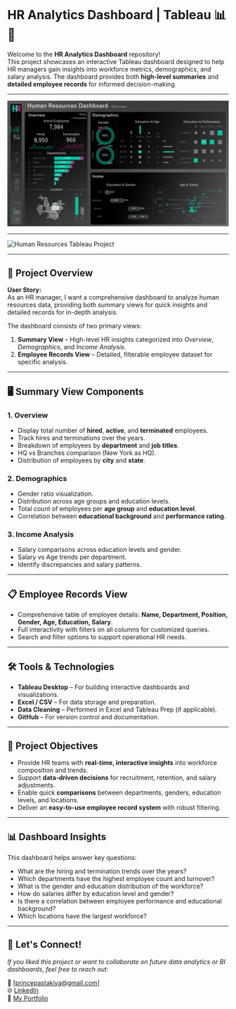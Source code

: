 # HR Analytics Dashboard | Tableau 📊👥

Welcome to the **HR Analytics Dashboard** repository!  
This project showcases an interactive Tableau dashboard designed to help HR managers gain insights into workforce metrics, demographics, and salary analysis. The dashboard provides both **high-level summaries** and **detailed employee records** for informed decision-making.

---

![Human Resources Tableau Project](assets/images/HR-Dashboard-Summary.png)

---

![Human Resources Tableau Project](assets/images/"HR-Dashboard-Detailed.png)

---

## 📖 Project Overview

**User Story:**  
As an HR manager, I want a comprehensive dashboard to analyze human resources data, providing both summary views for quick insights and detailed records for in-depth analysis.

The dashboard consists of two primary views:
1. **Summary View** – High-level HR insights categorized into *Overview*, *Demographics*, and *Income Analysis*.
2. **Employee Records View** – Detailed, filterable employee dataset for specific analysis.

---

## 🖥️ Summary View Components

### **1. Overview**
- Display total number of **hired**, **active**, and **terminated** employees.
- Track hires and terminations over the years.
- Breakdown of employees by **department** and **job titles**.
- HQ vs Branches comparison (New York as HQ).
- Distribution of employees by **city** and **state**.

### **2. Demographics**
- Gender ratio visualization.
- Distribution across age groups and education levels.
- Total count of employees per **age group** and **education level**.
- Correlation between **educational background** and **performance rating**.

### **3. Income Analysis**
- Salary comparisons across education levels and gender.
- Salary vs Age trends per department.
- Identify discrepancies and salary patterns.

---

## 📋 Employee Records View
- Comprehensive table of employee details: **Name, Department, Position, Gender, Age, Education, Salary**.
- Full interactivity with filters on all columns for customized queries.
- Search and filter options to support operational HR needs.

---

## 🛠️ Tools & Technologies

- **Tableau Desktop** – For building interactive dashboards and visualizations.
- **Excel / CSV** – For data storage and preparation.
- **Data Cleaning** – Performed in Excel and Tableau Prep (if applicable).
- **GitHub** – For version control and documentation.

---

## 🎯 Project Objectives

- Provide HR teams with **real-time, interactive insights** into workforce composition and trends.
- Support **data-driven decisions** for recruitment, retention, and salary adjustments.
- Enable quick **comparisons** between departments, genders, education levels, and locations.
- Deliver an **easy-to-use employee record system** with robust filtering.

---

## 📊 Dashboard Insights

This dashboard helps answer key questions:
- What are the hiring and termination trends over the years?
- Which departments have the highest employee count and turnover?
- What is the gender and education distribution of the workforce?
- How do salaries differ by education level and gender?
- Is there a correlation between employee performance and educational background?
- Which locations have the largest workforce?

---

## 🙌 Let's Connect!
*If you liked this project or want to collaborate on future data analytics or BI dashboards, feel free to reach out:*

📧 [princepastakiya@gmail.com]  
🌐 [LinkedIn](https://www.linkedin.com/in/prince-pastakiya/)  
📁 [My Portfolio](https://prince-pastakiya-portfolio.vercel.app/)
